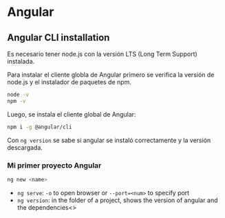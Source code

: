 # Angular 

## Angular CLI installation
Es necesario tener node.js con la versión LTS (Long Term Support) instalada.

Para instalar el cliente globla de Angular primero se verifica la versión de node.js y el instalador de paquetes de npm.

```bash
node -v
npm -v
```

Luego, se instala el cliente global de Angular:

```bash
npm i -g @angular/cli
```

Con `ng version` se sabe si angular se instaló correctamente y la versión descargada.


### Mi primer proyecto Angular

```bash
ng new <name>
```


* `ng serve`: `-o` to open browser or `--port=<num>` to specify port
* `ng version`: in the folder of a project, shows the version of angular and the dependencies<>
